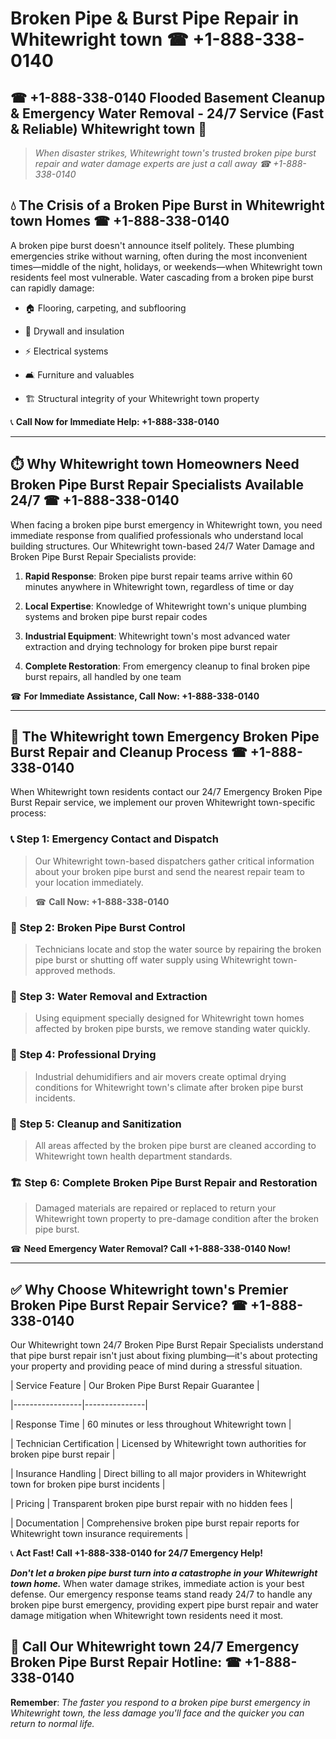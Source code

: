 # Broken Pipe & Burst Pipe Repair in Whitewright town ☎ +1-888-338-0140  
## ☎ +1-888-338-0140 Flooded Basement Cleanup & Emergency Water Removal - 24/7 Service (Fast & Reliable) Whitewright town 🚨  

> *When disaster strikes, Whitewright town's trusted broken pipe burst repair and water damage experts are just a call away ☎ +1-888-338-0140*  

## 💧 The Crisis of a Broken Pipe Burst in Whitewright town Homes ☎ +1-888-338-0140  

A broken pipe burst doesn't announce itself politely. These plumbing emergencies strike without warning, often during the most inconvenient times—middle of the night, holidays, or weekends—when Whitewright town residents feel most vulnerable. Water cascading from a broken pipe burst can rapidly damage:  

* 🏠 Flooring, carpeting, and subflooring  
* 🧱 Drywall and insulation  
* ⚡ Electrical systems  
* 🛋️ Furniture and valuables  
* 🏗️ Structural integrity of your Whitewright town property  

📞 **Call Now for Immediate Help: +1-888-338-0140**  

---  

## ⏱️ Why Whitewright town Homeowners Need Broken Pipe Burst Repair Specialists Available 24/7 ☎ +1-888-338-0140  

When facing a broken pipe burst emergency in Whitewright town, you need immediate response from qualified professionals who understand local building structures. Our Whitewright town-based 24/7 Water Damage and Broken Pipe Burst Repair Specialists provide:  

1. **Rapid Response**: Broken pipe burst repair teams arrive within 60 minutes anywhere in Whitewright town, regardless of time or day  
2. **Local Expertise**: Knowledge of Whitewright town's unique plumbing systems and broken pipe burst repair codes  
3. **Industrial Equipment**: Whitewright town's most advanced water extraction and drying technology for broken pipe burst repair  
4. **Complete Restoration**: From emergency cleanup to final broken pipe burst repairs, all handled by one team  

☎ **For Immediate Assistance, Call Now: +1-888-338-0140**  

---  

## 🔧 The Whitewright town Emergency Broken Pipe Burst Repair and Cleanup Process ☎ +1-888-338-0140  

When Whitewright town residents contact our 24/7 Emergency Broken Pipe Burst Repair service, we implement our proven Whitewright town-specific process:  

### 📞 Step 1: Emergency Contact and Dispatch  
> Our Whitewright town-based dispatchers gather critical information about your broken pipe burst and send the nearest repair team to your location immediately.  
> ☎ **Call Now: +1-888-338-0140**  

### 🚿 Step 2: Broken Pipe Burst Control  
> Technicians locate and stop the water source by repairing the broken pipe burst or shutting off water supply using Whitewright town-approved methods.  

### 🌊 Step 3: Water Removal and Extraction  
> Using equipment specially designed for Whitewright town homes affected by broken pipe bursts, we remove standing water quickly.  

### 💨 Step 4: Professional Drying  
> Industrial dehumidifiers and air movers create optimal drying conditions for Whitewright town's climate after broken pipe burst incidents.  

### 🧼 Step 5: Cleanup and Sanitization  
> All areas affected by the broken pipe burst are cleaned according to Whitewright town health department standards.  

### 🏗️ Step 6: Complete Broken Pipe Burst Repair and Restoration  
> Damaged materials are repaired or replaced to return your Whitewright town property to pre-damage condition after the broken pipe burst.  

☎ **Need Emergency Water Removal? Call +1-888-338-0140 Now!**  

---  

## ✅ Why Choose Whitewright town's Premier Broken Pipe Burst Repair Service? ☎ +1-888-338-0140  

Our Whitewright town 24/7 Broken Pipe Burst Repair Specialists understand that pipe burst repair isn't just about fixing plumbing—it's about protecting your property and providing peace of mind during a stressful situation.  

| Service Feature | Our Broken Pipe Burst Repair Guarantee |  
|-----------------|---------------|  
| Response Time | 60 minutes or less throughout Whitewright town |  
| Technician Certification | Licensed by Whitewright town authorities for broken pipe burst repair |  
| Insurance Handling | Direct billing to all major providers in Whitewright town for broken pipe burst incidents |  
| Pricing | Transparent broken pipe burst repair with no hidden fees |  
| Documentation | Comprehensive broken pipe burst repair reports for Whitewright town insurance requirements |  

📞 **Act Fast! Call +1-888-338-0140 for 24/7 Emergency Help!**  

***Don't let a broken pipe burst turn into a catastrophe in your Whitewright town home.*** When water damage strikes, immediate action is your best defense. Our emergency response teams stand ready 24/7 to handle any broken pipe burst emergency, providing expert pipe burst repair and water damage mitigation when Whitewright town residents need it most.  

## 📱 Call Our Whitewright town 24/7 Emergency Broken Pipe Burst Repair Hotline: ☎ +1-888-338-0140  

**Remember**: *The faster you respond to a broken pipe burst emergency in Whitewright town, the less damage you'll face and the quicker you can return to normal life.*